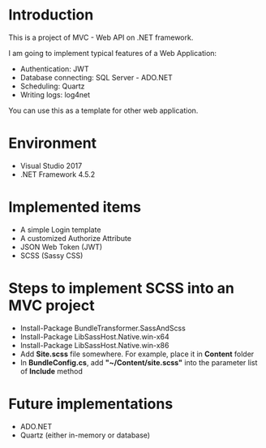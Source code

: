 # Introduction

This is a project of MVC - Web API on .NET framework.

I am going to implement typical features of a Web Application:

* Authentication: JWT
* Database connecting: SQL Server - ADO.NET
* Scheduling: Quartz
* Writing logs: log4net

You can use this as a template for other web application.

# Environment

* Visual Studio 2017
* .NET Framework 4.5.2

# Implemented items

* A simple Login template
* A customized Authorize Attribute
* JSON Web Token (JWT)
* SCSS (Sassy CSS)

# Steps to implement SCSS into an MVC project

* Install-Package BundleTransformer.SassAndScss
* Install-Package LibSassHost.Native.win-x64
* Install-Package LibSassHost.Native.win-x86
* Add **Site.scss** file somewhere. For example, place it in **Content** folder
* In **BundleConfig.cs**, add **"~/Content/site.scss"** into the parameter list of **Include** method

# Future implementations

* ADO.NET
* Quartz (either in-memory or database)
